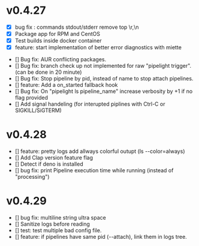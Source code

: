 # v0.4.27

- [x] bug fix : commands stdout/stderr remove top \r,\n
- [x] Package app for RPM and CentOS
- [x] Test builds inside docker container
- [x] feature: start implementation of better error diagnostics with miette
- [] Bug fix: AUR conflicting packages.
- [] Bug fix: branch check up not implemented for raw "pipelight trigger". (can be done in 20 minute)
- [] Bug fix: Stop pipeline by pid, instead of name to stop attach pipelines.
- [] feature: Add a on_started fallback hook
- [] Bug fix: On "pipelight ls pipeline_name" increase verbosity by +1 if no flag provided
- [] Add signal handeling (for interupted piplines with Ctrl-C or SIGKILL/SiGTERM)

# v0.4.28

- [] feature: pretty logs add allways colorful outupt (ls --color=always)
- [] Add Clap version feature flag
- [] Detect if deno is installed
- [] bug fix: print Pipeline execution time while running (instead of "processing")

# v0.4.29

- [] bug fix: multiline string ultra space
- [] Sanitize logs before reading
- [] test: test multiple bad config file.
- [] feature: if pipelines have same pid (--attach), link them in logs tree.
